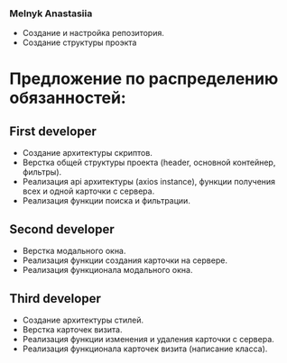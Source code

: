 ### Melnyk Anastasiia
 - Создание и настройка репозитория.
 - Создание структуры проэкта


# Предложение по распределению обязанностей:

## First developer
 - Создание архитектуры скриптов.
 - Верстка общей структуры проекта (header, основной контейнер, фильтры).
 - Реализация api архитектуры (axios instance), функции получения всех и одной карточки с сервера.
 - Реализация функции поиска и фильтрации.


## Second developer
 - Верстка модального окна.
 - Реализация функции создания карточки на сервере.
 - Реализация функционала модального окна.


## Third developer
 - Создание архитектуры стилей.
 - Верстка карточек визита.
 - Реализация функции изменения и удаления карточки с сервера.
 - Реализация функционала карточек визита (написание класса).
